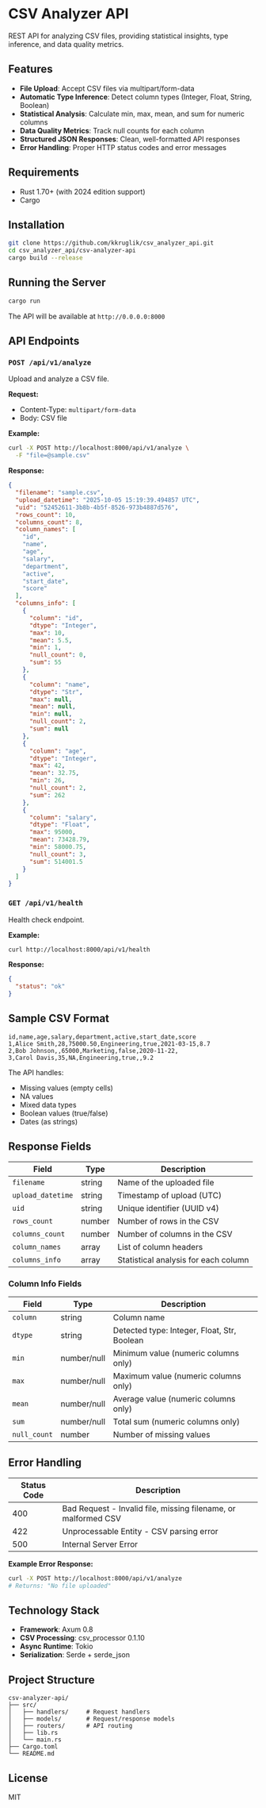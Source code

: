 # CSV Analyzer API

REST API for analyzing CSV files, providing statistical insights, type inference, and data quality metrics.

## Features

- **File Upload**: Accept CSV files via multipart/form-data
- **Automatic Type Inference**: Detect column types (Integer, Float, String, Boolean)
- **Statistical Analysis**: Calculate min, max, mean, and sum for numeric columns
- **Data Quality Metrics**: Track null counts for each column
- **Structured JSON Responses**: Clean, well-formatted API responses
- **Error Handling**: Proper HTTP status codes and error messages

## Requirements

- Rust 1.70+ (with 2024 edition support)
- Cargo

## Installation

```bash
git clone https://github.com/kkruglik/csv_analyzer_api.git
cd csv_analyzer_api/csv-analyzer-api
cargo build --release
```

## Running the Server

```bash
cargo run
```

The API will be available at `http://0.0.0.0:8000`

## API Endpoints

### `POST /api/v1/analyze`

Upload and analyze a CSV file.

**Request:**
- Content-Type: `multipart/form-data`
- Body: CSV file

**Example:**

```bash
curl -X POST http://localhost:8000/api/v1/analyze \
  -F "file=@sample.csv"
```

**Response:**

```json
{
  "filename": "sample.csv",
  "upload_datetime": "2025-10-05 15:19:39.494857 UTC",
  "uid": "52452611-3b8b-4b5f-8526-973b4887d576",
  "rows_count": 10,
  "columns_count": 8,
  "column_names": [
    "id",
    "name",
    "age",
    "salary",
    "department",
    "active",
    "start_date",
    "score"
  ],
  "columns_info": [
    {
      "column": "id",
      "dtype": "Integer",
      "max": 10,
      "mean": 5.5,
      "min": 1,
      "null_count": 0,
      "sum": 55
    },
    {
      "column": "name",
      "dtype": "Str",
      "max": null,
      "mean": null,
      "min": null,
      "null_count": 2,
      "sum": null
    },
    {
      "column": "age",
      "dtype": "Integer",
      "max": 42,
      "mean": 32.75,
      "min": 26,
      "null_count": 2,
      "sum": 262
    },
    {
      "column": "salary",
      "dtype": "Float",
      "max": 95000,
      "mean": 73428.79,
      "min": 58000.75,
      "null_count": 3,
      "sum": 514001.5
    }
  ]
}
```

### `GET /api/v1/health`

Health check endpoint.

**Example:**

```bash
curl http://localhost:8000/api/v1/health
```

**Response:**

```json
{
  "status": "ok"
}
```

## Sample CSV Format

```csv
id,name,age,salary,department,active,start_date,score
1,Alice Smith,28,75000.50,Engineering,true,2021-03-15,8.7
2,Bob Johnson,,65000,Marketing,false,2020-11-22,
3,Carol Davis,35,NA,Engineering,true,,9.2
```

The API handles:
- Missing values (empty cells)
- NA values
- Mixed data types
- Boolean values (true/false)
- Dates (as strings)

## Response Fields

| Field | Type | Description |
|-------|------|-------------|
| `filename` | string | Name of the uploaded file |
| `upload_datetime` | string | Timestamp of upload (UTC) |
| `uid` | string | Unique identifier (UUID v4) |
| `rows_count` | number | Number of rows in the CSV |
| `columns_count` | number | Number of columns in the CSV |
| `column_names` | array | List of column headers |
| `columns_info` | array | Statistical analysis for each column |

### Column Info Fields

| Field | Type | Description |
|-------|------|-------------|
| `column` | string | Column name |
| `dtype` | string | Detected type: Integer, Float, Str, Boolean |
| `min` | number/null | Minimum value (numeric columns only) |
| `max` | number/null | Maximum value (numeric columns only) |
| `mean` | number/null | Average value (numeric columns only) |
| `sum` | number/null | Total sum (numeric columns only) |
| `null_count` | number | Number of missing values |

## Error Handling

| Status Code | Description |
|-------------|-------------|
| 400 | Bad Request - Invalid file, missing filename, or malformed CSV |
| 422 | Unprocessable Entity - CSV parsing error |
| 500 | Internal Server Error |

**Example Error Response:**

```bash
curl -X POST http://localhost:8000/api/v1/analyze
# Returns: "No file uploaded"
```

## Technology Stack

- **Framework**: Axum 0.8
- **CSV Processing**: csv_processor 0.1.10
- **Async Runtime**: Tokio
- **Serialization**: Serde + serde_json

## Project Structure

```
csv-analyzer-api/
├── src/
│   ├── handlers/     # Request handlers
│   ├── models/       # Request/response models
│   ├── routers/      # API routing
│   ├── lib.rs
│   └── main.rs
├── Cargo.toml
└── README.md
```

## License

MIT
